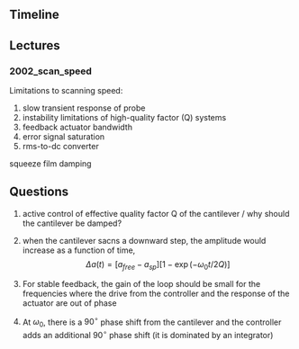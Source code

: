 ## Timeline ##

## Lectures ##

### 2002_scan_speed ###

Limitations to scanning speed:

1. slow transient response of probe
2. instability limitations of high-quality factor (Q) systems
3. feedback actuator bandwidth
4. error signal saturation
5. rms-to-dc converter

squeeze film damping

## Questions ##

1. active control of effective quality factor Q of the cantilever / why should the cantilever be damped?
2. when the cantilever sacns a downward step, the amplitude would increase as a function of time,
$$
\Delta a(t) = [a_{free} - a_{sp}][ 1 - \exp(-\omega_0 t / 2Q) ]
$$

3. For stable feedback, the gain of the loop should be small for the frequencies where the drive from the controller and the response of the actuator are out of phase

4. At $\omega_0$, there is a $90^\circ$ phase shift from the cantilever and the controller adds an additional $90^\circ$ phase shift (it is dominated by an integrator)
